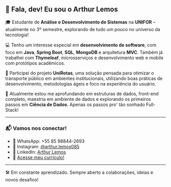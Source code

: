 ## 👋 Fala, dev! Eu sou o Arthur Lemos

🎓 Estudante de **Análise e Desenvolvimento de Sistemas** na **UNIFOR** – atualmente no 3º semestre, explorando de tudo um pouco no universo da tecnologia!

💻 Tenho um interesse especial em **desenvolvimento de software**, com foco em **Java**, **Spring Boot**, **SQL**, **MongoDB** e arquitetura **MVC**. Também já trabalhei com **Thymeleaf**, microsserviços e desenvolvimento web e mobile com protótipos acadêmicos.

🚀 Participei do projeto **UniRotas**, uma solução pensada para otimizar o transporte público em ambientes institucionais, utilizando boas práticas de desenvolvimento, metodologias ágeis e foco na experiência do usuário.

🔎 Atualmente estou me aprofundando em estruturas de dados, front-end completo, maestria em ambiente de dados e explorando os primeiros passos em **Ciência de Dados**. Apenas os passos pro' tão sonhado Full-Stack!

---

### 📬 Vamos nos conectar!

- 📱 WhatsApp: +55 85 98844-2693  
- 📸 Instagram: [@arthur.lemos085](https://instagram.com/arthur.lemos085)  
- 💼 LinkedIn: [Arthur Lemos](https://www.linkedin.com/in/arthur-lemos-5983112ab/)  
- 📄 [Acesse meu currículo!](https://www.linkedin.com/in/arthur-lemos-5983112ab/)  

---

🛠️ Em constante aprendizado. Sempre aberto a colaborações, ideias e novos desafios!
